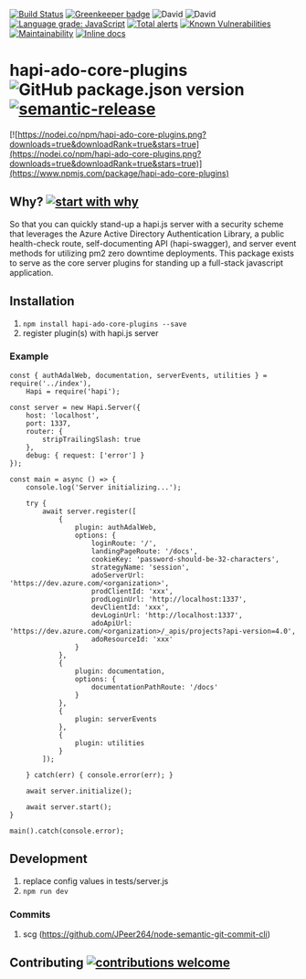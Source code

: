 [![Build Status](https://travis-ci.org/wavemotionio/hapi-ado-core-plugins.svg?branch=master)](https://travis-ci.org/wavemotionio/hapi-ado-core-plugins)
[![Greenkeeper badge](https://badges.greenkeeper.io/wavemotionio/hapi-ado-core-plugins.svg)](https://greenkeeper.io/)
![David](https://img.shields.io/david/wavemotionio/hapi-ado-core-plugins.svg)
![David](https://img.shields.io/david/dev/wavemotionio/hapi-ado-core-plugins.svg)
[![Language grade: JavaScript](https://img.shields.io/lgtm/grade/javascript/g/wavemotionio/hapi-ado-core-plugins.svg?logo=lgtm&logoWidth=18)](https://lgtm.com/projects/g/wavemotionio/hapi-ado-core-plugins/context:javascript)
[![Total alerts](https://img.shields.io/lgtm/alerts/g/wavemotionio/hapi-ado-core-plugins.svg?logo=lgtm&logoWidth=18)](https://lgtm.com/projects/g/wavemotionio/hapi-ado-core-plugins/alerts/)
[![Known Vulnerabilities](https://snyk.io/test/github/wavemotionio/hapi-ado-core-plugins/badge.svg?targetFile=package.json)](https://snyk.io/test/github/wavemotionio/hapi-ado-core-plugins?targetFile=package.json)
[![Maintainability](https://api.codeclimate.com/v1/badges/a16842411d134d068e2d/maintainability)](https://codeclimate.com/github/wavemotionio/hapi-ado-core-plugins/maintainability)
[![Inline docs](http://inch-ci.org/github/wavemotionio/hapi-ado-core-plugins.svg?branch=master)](http://inch-ci.org/github/wavemotionio/hapi-ado-core-plugins)

# hapi-ado-core-plugins ![GitHub package.json version](https://img.shields.io/github/package-json/v/wavemotionio/hapi-ado-core-plugins.svg) [![semantic-release](https://img.shields.io/badge/%20%20%F0%9F%93%A6%F0%9F%9A%80-semantic--release-e10079.svg)](https://github.com/semantic-release/semantic-release)

[![https://nodei.co/npm/hapi-ado-core-plugins.png?downloads=true&downloadRank=true&stars=true](https://nodei.co/npm/hapi-ado-core-plugins.png?downloads=true&downloadRank=true&stars=true)](https://www.npmjs.com/package/hapi-ado-core-plugins)

## Why? [![start with why](https://img.shields.io/badge/start%20with-why%3F-brightgreen.svg?style=flat)](https://github.com/wavemotionio/hapi-ado-core-plugins/issues)
So that you can quickly stand-up a hapi.js server with a security scheme that leverages the Azure Active Directory Authentication Library, a public health-check route, self-documenting API (hapi-swagger), and server event methods for utilizing pm2 zero downtime deployments. This package exists to serve as the core server plugins for standing up a full-stack javascript application.

## Installation

1. `npm install hapi-ado-core-plugins --save`
2. register plugin(s) with hapi.js server

### Example
```
const { authAdalWeb, documentation, serverEvents, utilities } = require('../index'),
    Hapi = require('hapi');

const server = new Hapi.Server({
    host: 'localhost',
    port: 1337,
    router: {
        stripTrailingSlash: true
    },
    debug: { request: ['error'] }
});

const main = async () => {
    console.log('Server initializing...');

    try {
        await server.register([
            {
                plugin: authAdalWeb,
                options: {
                    loginRoute: '/',
                    landingPageRoute: '/docs',
                    cookieKey: 'password-should-be-32-characters',
                    strategyName: 'session',
                    adoServerUrl: 'https://dev.azure.com/<organization>',
                    prodClientId: 'xxx',
                    prodLoginUrl: 'http://localhost:1337',
                    devClientId: 'xxx',
                    devLoginUrl: 'http://localhost:1337',
                    adoApiUrl: 'https://dev.azure.com/<organization>/_apis/projects?api-version=4.0',
                    adoResourceId: 'xxx'
                }
            },
            {
                plugin: documentation,
                options: {
                    documentationPathRoute: '/docs'
                }
            },
            {
                plugin: serverEvents
            },
            {
                plugin: utilities
            }
        ]);

    } catch(err) { console.error(err); }

    await server.initialize();

    await server.start();
}

main().catch(console.error);

```

## Development

1. replace config values in tests/server.js
1. `npm run dev`

### Commits

1. scg (https://github.com/JPeer264/node-semantic-git-commit-cli)

## Contributing [![contributions welcome](https://img.shields.io/badge/contributions-welcome-brightgreen.svg?style=flat)](https://github.com/wavemotionio/hapi-ado-core-plugins/issues)